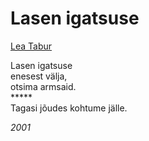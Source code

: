 # Lasen igatsuse

[Lea Tabur](./)

Lasen igatsuse  
enesest välja,  
otsima armsaid.  
\*\*\*\*\*  
Tagasi jõudes kohtume jälle.

_2001_

